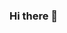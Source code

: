 ### Hi there 👋

<!--
**annaramer/annaramer** is a ✨ _special_ ✨ repository because its `README.md` (this file) appears on your GitHub profile.

Here are some ideas to get you started:

- 🔭 I’m currently working on learning to code
- 🌱 I’m currently learning VBA
- 👯 I’m looking to collaborate on 
- 🤔 I’m looking for help with 
- 💬 Ask me about ...
- 📫 How to reach me: annaramer@yahoo.com 561-720-0510
- 😄 Pronouns: She/her
- ⚡ Fun fact: 
-->
